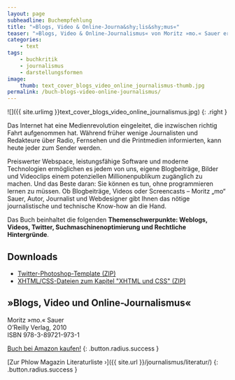```yaml
---
layout: page
subheadline: Buchempfehlung
title: "»Blogs, Video & Online-Journa&shy;lis&shy;mus«"
teaser: "»Blogs, Video & Online-Journalismus« von Moritz »mo.« Sauer erklärt wie man professionell mit WordPress ein Blog betreibt, eigene Videos mit wenig Mitteln produziert und auf YouTube hochlädt und die eigenen Inhalte für Suchmaschinen optimiert und über Twitter und Newsletter bewirbt."
categories:
    - text
tags:
    - buchkritik
    - journalismus
    - darstellungsformen
image:
    thumb: text_cover_blogs_video_online_journalismus-thumb.jpg
permalink: /buch-blogs-video-online-journalismus/
---
```

![]({{ site.urlimg }}text_cover_blogs_video_online_journalismus.jpg)
{: .right }

Das Internet hat eine Medienrevolution eingeleitet, die inzwischen richtig Fahrt aufgenommen hat. Während früher wenige Journalisten und Redakteure über Radio, Fernsehen und die Printmedien informierten, kann heute jeder zum Sender werden.

Preiswerter Webspace, leistungsfähige Software und moderne Technologien ermöglichen es jedem von uns, eigene Blogbeiträge, Bilder und Videoclips einem potenziellen Millionenpublikum zugänglich zu machen. Und das Beste daran: Sie können es tun, ohne programmieren lernen zu müssen. Ob Blogbeiträge, Videos oder Screencasts – Moritz „mo“ Sauer, Autor, Journalist und Webdesigner gibt Ihnen das nötige journalistische und technische Know-how an die Hand.

Das Buch beinhaltet die folgenden **Themenschwerpunkte: Weblogs, Videos, Twitter, Suchmaschinenoptimierung und Rechtliche Hintergründe**.


## Downloads

-   [Twitter-Photoshop-Template (ZIP)][]
-   [XHTML/CSS-Dateien zum Kapitel "XHTML und CSS" (ZIP)][]

  [Twitter-Photoshop-Template (ZIP)]: http://download.phlow.de/webdesign/twitter_template.zip
  [XHTML/CSS-Dateien zum Kapitel "XHTML und CSS" (ZIP)]: http://download.phlow.de/webdesign/kapitel_xhtml_und_css.zip



## »Blogs, Video und Online-Journalismus«  

Moritz »mo.« Sauer  
O’Reilly Verlag, 2010  
ISBN 978-3-89721-973-1  


[Buch bei Amazon kaufen!](https://www.amazon.de/dp/3897219735?tag=phlow-21&amp;camp=2906&amp;creative=19474&amp;linkCode=as4&amp;creativeASIN=3897219735&amp;adid=0ZS0JSGHEPP9MJ5D28YB&amp;)
{: .button.radius.success }

[Zur Phlow Magazin Literaturliste ›]({{ site.url }}/journalismus/literatur/)
{: .button.radius.success }